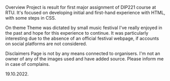Overview
Project is result for first major assignment of DIP221 course at RTU.
It's focused on developing initial and first-hand experience with HTML, with some steps in CSS.

On theme
Theme was dictated by small music festival I've really enjoyed in the past and hope for this experience to continue.
It was particularly interesting due to the absence of an official festival webpage, if accounts on social platforms are not considered.

Disclaimers
Page is not by any means connected to organisers.
I'm not an owner of any of the images used and have added source. 
Please inform me in case of complains.

19.10.2022.
